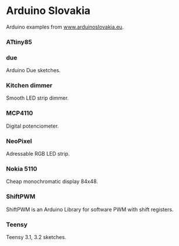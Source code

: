 # Arduino Slovakia
Arduino examples from www.arduinoslovakia.eu.

### ATtiny85

### due
Arduino Due sketches.

### Kitchen dimmer
Smooth LED strip dimmer.

### MCP4110
Digital potenciometer.

### NeoPixel
Adressable RGB LED strip.

### Nokia 5110
Cheap monochromatic display 84x48.

### ShiftPWM
ShiftPWM is an Arduino Library for software PWM with shift registers.

### Teensy
Teensy 3.1, 3.2 sketches.